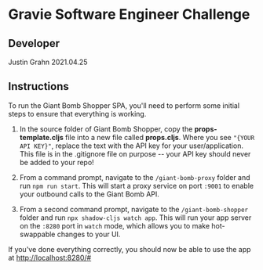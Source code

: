 # Gravie Software Engineer Challenge

## Developer

Justin Grahn 2021.04.25

## Instructions

To run the Giant Bomb Shopper SPA, you'll need to perform some initial steps to ensure that everything is working.

1. In the source folder of Giant Bomb Shopper, copy the __props-template.cljs__ file into a new file called __props.cljs__. Where you see `"{YOUR API KEY}"`, replace the text with the API key for your user/application. This file is in the .gitignore file on purpose -- your API key should never be added to your repo!

2. From a command prompt, navigate to the `/giant-bomb-proxy` folder and run `npm run start`. This will start a proxy service on port `:9001` to enable your outbound calls to the Giant Bomb API.

3. From a second command prompt, navigate to the `/giant-bomb-shopper` folder and run `npx shadow-cljs watch app`. This will run your app server on the `:8280` port in `watch` mode, which allows you to make hot-swappable changes to your UI.

If you've done everything correctly, you should now be able to use the app at [http://localhost:8280/#](http://localhost:8280/#)

